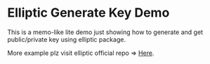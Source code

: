 Elliptic Generate Key Demo
=======================================

This is a memo-like lite demo just showing how to generate and get public/private key using elliptic package.

More example plz visit elliptic official repo => [Here](https://github.com/indutny/elliptic).
